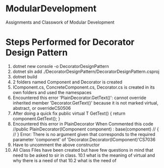 # ModularDevelopment
Assignments and Classwork of Modular Development

# Steps Performed for Decorator Design Pattern
1. dotnet new console -o DecoratorDesignPattern
2. dotnet sln add ./DecoratorDesignPattern/DecoratorDesignPattern.csproj
3. dotnet build
4. 2 folders named Component and Decorator is created
5. IComponent.cs, ConcreteComponent.cs, Decorator.cs is created in its own folders and used the namespaces
6. Encountered this error
    'PlainDecorator.GetText()': cannot override inherited member 'Decorator<string>.GetText()' because it is not marked virtual, abstract, or overrideCS0506
7. After doing a quick fix 
    public virtual T GetText()
    {
        return component.GetText();
    }
8. Encountered this error in PlainDecorator When Commented this code
    //public PlainDecorator(IComponent<string> component) : base(component)
    // {
    // }
    Error:
    There is no argument given that corresponds to the required parameter 'component' of 'Decorator<string>.Decorator(IComponent<string>)'CS7036
9. Have to uncomment the above constructor
10. All Class Files have been created but have few questions in mind that need to be asked to sir in class.
    10.1 what is the meaning of virtual and why there is a need of that
    10.2 what is the need of 